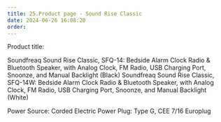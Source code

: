 ```yaml
---
title: 25.Product page - Sound Rise Classic
date: 2024-06-26 16:08:20
order:
---
```


Product title:

Soundfreaq Sound Rise Classic, SFQ-14: Bedside Alarm Clock Radio & Bluetooth Speaker, with Analog Clock, FM Radio, USB Charging Port, Snoonze, and Manual Backlight (Black)
Soundfreaq Sound Rise Classic, SFQ-14W: Bedside Alarm Clock Radio & Bluetooth Speaker, with Analog Clock, FM Radio, USB Charging Port, Snoonze, and Manual Backlight (White)

Power Source: Corded Electric
Power Plug: Type G, CEE 7/16 Europlug
